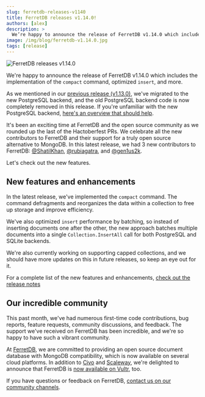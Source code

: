 ```yaml
---
slug: ferretdb-releases-v1140
title: FerretDB releases v1.14.0!
authors: [alex]
description: >
  We’re happy to announce the release of FerretDB v1.14.0 which includes the implementation of the `compact` command, optimized `insert`, and more.
image: /img/blog/ferretdb-v1.14.0.jpg
tags: [release]
---
```


![FerretDB releases v1.14.0](/img/blog/ferretdb-v1.14.0.jpg)

We're happy to announce the release of FerretDB v1.14.0 which includes the implementation of the `compact` command, optimized `insert`, and more.

<!--truncate-->

As we mentioned in our [previous release (v1.13.0)](https://blog.ferretdb.io/ferretdb-v1130-new-postgresql-backend/), we've migrated to the new PostgreSQL backend, and the old PostgreSQL backend code is now completely removed in this release.
If you're unfamiliar with the new PostgreSQL backend, [here's an overview that should help](https://blog.ferretdb.io/ferretdb-v1-10-production-ready-sqlite/#the-new-architecture).

It's been an exciting time at FerretDB and the open source community as we rounded up the last of the Hactoberfest PRs.
We celebrate all the new contributors to FerretDB and their support for a truly open source alternative to MongoDB.
In this latest release, we had 3 new contributors to FerretDB: [@ShatilKhan](https://github.com/ShatilKhan), [@rubiagatra](https://github.com/rubiagatra), and [@gen1us2k](https://github.com/gen1us2k).

Let's check out the new features.

## New features and enhancements

In the latest release, we've implemented the `compact` command.
The command defragments and reorganizes the data within a collection to free up storage and improve efficiency.

We've also optimized `insert` performance by batching, so instead of inserting documents one after the other, the new approach batches multiple documents into a single `Collection.InsertAll` call for both PostgreSQL and SQLite backends.

We're also currently working on supporting capped collections, and we should have more updates on this in future releases, so keep an eye out for it.

For a complete list of the new features and enhancements, [check out the release notes](https://github.com/FerretDB/FerretDB/releases/tag/v1.14.0)

## Our incredible community

This past month, we've had numerous first-time code contributions, bug reports, feature requests, community discussions, and feedback.
The support we've received on FerretDB has been incredible, and we're so happy to have such a vibrant community.

At [FerretDB](https://www.ferretdb.com/), we are committed to providing an open source document database with MongoDB compatibility, which is now available on several cloud platforms.
In addition to [Civo](https://www.civo.com/marketplace/FerretDB) and [Scaleway](https://www.scaleway.com/en/betas/#managed-document-database), we're delighted to announce that FerretDB is [now available on Vultr](https://www.vultr.com/docs/ferretdb-managed-database-guide/), too.

If you have questions or feedback on FerretDB, [contact us on our community channels](https://docs.ferretdb.io/#community).
